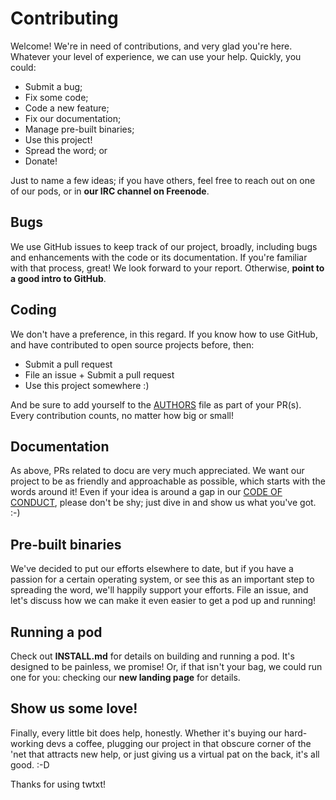 # Contributing

Welcome! We're in need of contributions, and very glad you're here. Whatever your level of experience, we can use your help. Quickly, you could:

- Submit a bug;
- Fix some code;
- Code a new feature;
- Fix our documentation;
- Manage pre-built binaries;
- Use this project!
- Spread the word; or
- Donate!

Just to name a few ideas; if you have others, feel free to reach out on one of our pods, or in **our IRC channel on Freenode**.

## Bugs

We use GitHub issues to keep track of our project, broadly, including bugs and enhancements with the code or its documentation. If you're familiar with that process, great! We look forward to your report. Otherwise, **point to a good intro to GitHub**.

## Coding

We don't have a preference, in this regard. If you know how to use GitHub, and have contributed to open source projects before, then:

* Submit a pull request
* File an issue + Submit a pull request
* Use this project somewhere :)

And be sure to add yourself to the [AUTHORS](/AUTHORS)
file as part of your PR(s). Every contribution counts, no matter how big or small!

## Documentation

As above, PRs related to docu are very much appreciated. We want our project to be as friendly and approachable as possible, which starts with the words around it! Even if your idea is around a gap in our [CODE OF CONDUCT](/CODE_OF_CONDUCT), please don't be shy; just dive in and show us what you've got. :-)

## Pre-built binaries

We've decided to put our efforts elsewhere to date, but if you have a passion for a certain operating system, or see this as an important step to spreading the word, we'll happily support your efforts. File an issue, and let's discuss how we can make it even easier to get a pod up and running!

## Running a pod

Check out **INSTALL.md** for details on building and running a pod. It's designed to be painless, we promise! Or, if that isn't your bag, we could run one for you: checking our **new landing page** for details.

## Show us some love!

Finally, every little bit does help, honestly. Whether it's buying our hard-working devs a coffee, plugging our project in that obscure corner of the 'net that attracts new help, or just giving us a virtual pat on the back, it's all good. :-D

Thanks for using twtxt!
